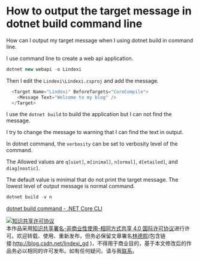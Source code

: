 
# How to output the target message in dotnet build command line

How can I output my target message when I using dotnet build in command line.

<!--more-->


<!-- CreateTime:2019/8/31 16:55:58 -->


I use command line to create a web api application.

```csharp
dotnet new webapi -o Lindexi
```

Then I edit the `Lindexi\Lindexi.csproj` and add the message.

```csharp
  <Target Name="Lindexi" BeforeTargets="CoreCompile">
    <Message Text="Welcome to my blog" />
  </Target>
```

I use the `dotnet build` to build the application but I can not find the message.

I try to change the message to warning that I can find the text in output.

In dotnet command, the `verbosity` can be set to verbosity level of the command.

The Allowed values are `q[uiet]`, `m[inimal]`, `n[ormal]`, `d[etailed]`, and `diag[nostic]`.

The default value is minimal that do not print the target message. The lowest level of output message is normal command.

```csharp
dotnet build -v n
```

[dotnet build command - .NET Core CLI](https://docs.microsoft.com/en-us/dotnet/core/tools/dotnet-build?tabs=netcore2x )




<a rel="license" href="http://creativecommons.org/licenses/by-nc-sa/4.0/"><img alt="知识共享许可协议" style="border-width:0" src="https://licensebuttons.net/l/by-nc-sa/4.0/88x31.png" /></a><br />本作品采用<a rel="license" href="http://creativecommons.org/licenses/by-nc-sa/4.0/">知识共享署名-非商业性使用-相同方式共享 4.0 国际许可协议</a>进行许可。欢迎转载、使用、重新发布，但务必保留文章署名[林德熙](http://blog.csdn.net/lindexi_gd)(包含链接:http://blog.csdn.net/lindexi_gd )，不得用于商业目的，基于本文修改后的作品务必以相同的许可发布。如有任何疑问，请与我[联系](mailto:lindexi_gd@163.com)。